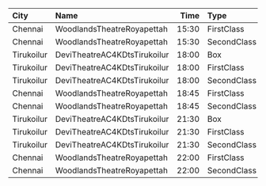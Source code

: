 | City       | Name                         |  Time | Type        | Price | Capacity | Booked |
| :--------- | :--------------------------- | ----: | :---------- | ----: | -------: | -----: |
| Chennai    | WoodlandsTheatreRoyapettah   | 15:30 | FirstClass  |  100₹ |      408 |    391 |
| Chennai    | WoodlandsTheatreRoyapettah   | 15:30 | SecondClass |   60₹ |       51 |     51 |
| Tirukoilur | DeviTheatreAC4KDtsTirukoilur | 18:00 | Box         |  130₹ |       32 |     16 |
| Tirukoilur | DeviTheatreAC4KDtsTirukoilur | 18:00 | FirstClass  |   80₹ |      360 |    206 |
| Tirukoilur | DeviTheatreAC4KDtsTirukoilur | 18:00 | SecondClass |   80₹ |       44 |     44 |
| Chennai    | WoodlandsTheatreRoyapettah   | 18:45 | FirstClass  |  100₹ |      408 |    391 |
| Chennai    | WoodlandsTheatreRoyapettah   | 18:45 | SecondClass |   60₹ |       51 |     51 |
| Tirukoilur | DeviTheatreAC4KDtsTirukoilur | 21:30 | Box         |  130₹ |       32 |     16 |
| Tirukoilur | DeviTheatreAC4KDtsTirukoilur | 21:30 | FirstClass  |   80₹ |      360 |    206 |
| Tirukoilur | DeviTheatreAC4KDtsTirukoilur | 21:30 | SecondClass |   80₹ |       44 |     44 |
| Chennai    | WoodlandsTheatreRoyapettah   | 22:00 | FirstClass  |  100₹ |      408 |    391 |
| Chennai    | WoodlandsTheatreRoyapettah   | 22:00 | SecondClass |   60₹ |       51 |     51 |